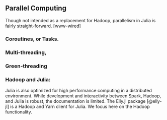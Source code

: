## Parallel Computing

Though not intended as a replacement for Hadoop, parallelism in Julia is fairly
straight-forward. [www-wired]

### Coroutines, or Tasks. 
### Multi-threading,
### Green-threading
### Hadoop and Julia:

Julia is also optimized for high performance computing in a distributed
environment. While development and interactivity between Spark, Hadoop, and
Julia is robust, the documentation is limited. The Elly.jl package [@elly-jl]
is a Hadoop and Yarn client for Julia. We focus here on the Hadoop
functionality. 